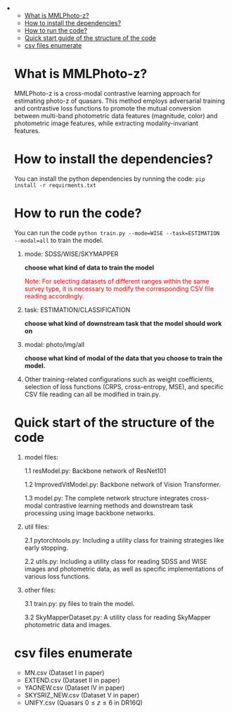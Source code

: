 - <!-- TOC start (generated with https://github.com/derlin/bitdowntoc) -->

  - [What is MMLPhoto-z?](#what-is-mmlphoto-z)
  - [How to install the dependencies?](#how-to-install-the-dependencies)
  - [How to run the code?](#how-to-run-the-code)
  - [Quick start guide of the structure of the code](#quick-start-guide-of-the-structure-of-the-code)
  - [csv files enumerate ](#csv-files-enumerate)

  <!-- TOC end -->

  <!-- TOC --><a name="what-is-mmlphoto-z"></a>
  # What is MMLPhoto-z?

  MMLPhoto-z is a cross-modal contrastive learning approach for estimating photo-z of quasars. This method employs adversarial training and contrastive loss functions to promote the mutual conversion between multi-band photometric data features (magnitude, color) and photometric image features, while extracting modality-invariant features.

  <!-- TOC --><a name="how-to-install-the-dependencies"></a>
  # How to install the dependencies?

  You can install the python dependencies by running the code: `pip install -r requirments.txt`

  <!-- TOC --><a name="how-to-run-the-code"></a>
  # How to run the code?

  You can run the code `python train.py --mode=WISE --task=ESTIMATION --modal=all` to train the model.

  1. mode: SDSS/WISE/SKYMAPPER 

      **choose what kind of data to train the model**

      <font color='red'> Note: For selecting datasets of different ranges within the same survey type, it is necessary to modify the corresponding CSV file reading accordingly.</font>

     

  2. task: ESTIMATION/CLASSIFICATION

     **choose what kind of downstream task that the model should work on**

  3. modal: photo/img/all

     **choose what kind of modal of the data that you choose to train the model.**

  4. Other training-related configurations such as weight coefficients, selection of loss functions (CRPS, cross-entropy, MSE), and specific CSV file reading can all be modified in train.py.

  <!-- TOC --><a name="quick-start-guide-of-the-structure-of-the-code"></a>
  # Quick start of the structure of the code

  1. model files:

     1.1 resModel.py: Backbone network of ResNet101 

     1.2 ImprovedVitModel.py: Backbone network of Vision Transformer.

     1.3 model.py: The complete network structure integrates cross-modal contrastive learning methods and downstream task processing using image backbone networks.

  2. util files:

     2.1 pytorchtools.py: Including a utility class for training strategies like early stopping.

     2.2 utils.py: Including a utility class for reading SDSS and WISE images and photometric data, as well as specific implementations of various loss functions.

  3. other files:

     3.1 train.py: py files to train the model.

     3.2 SkyMapperDataset.py: A utility class for reading SkyMapper photometric data and images.

  <!-- TOC --><a name="csv-files-enumerate"></a>
  # csv files enumerate 

  - MN.csv (Dataset I in paper)
  - EXTEND.csv (Dataset II in paper)
  - YAONEW.csv (Dataset IV in paper)
  - SKYSRIZ_NEW.csv (Dataset V in paper)
  - UNIFY.csv (Quasars $0 \leq z \leq 6$ in DR16Q)


